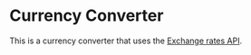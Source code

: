 # Currency Converter

This is a currency converter that uses the <a href="https://exchangeratesapi.io/" target="__blank">Exchange rates API</a>.